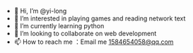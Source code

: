 - 👋 Hi, I’m @yi-long
- 👀 I’m interested in playing games and reading network text
- 🌱 I’m currently learning python
- 💞️ I’m looking to collaborate on web development
- 📫 How to reach me ：Email me 1584654058@qq.com

<!---
yi-long/yi-long is a ✨ special ✨ repository because its `README.md` (this file) appears on your GitHub profile.
You can click the Preview link to take a look at your changes.
--->
